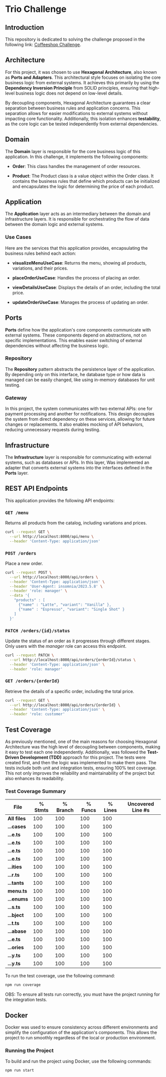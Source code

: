 # Trio Challenge

## Introduction

This repository is dedicated to solving the challenge proposed in the following link: [Coffeeshop Challenge](https://github.com/GuiPimenta-Dev/coffeeshop-challenge/blob/master/challenge.md).

## Architecture

For this project, it was chosen to use **Hexagonal Architecture**, also known as **Ports and Adapters**. This architectural style focuses on isolating the core business logic from external systems. It achieves this primarily by using the **Dependency Inversion Principle** from SOLID principles, ensuring that high-level business logic does not depend on low-level details.

By decoupling components, Hexagonal Architecture guarantees a clear separation between business rules and application concerns. This separation allows for easier modifications to external systems without impacting core functionality. Additionally, this isolation enhances **testability**, as the core logic can be tested independently from external dependencies.

## Domain

The **Domain** layer is responsible for the core business logic of this application. In this challenge, it implements the following components:

- **Order**: This class handles the management of order resources.
  
- **Product**: The Product class is a value object within the Order class. It contains the business rules that define which products can be initialized and encapsulates the logic for determining the price of each product.

## Application

The **Application** layer acts as an intermediary between the domain and infrastructure layers. It is responsible for orchestrating the flow of data between the domain logic and external systems.

### Use Cases

Here are the services that this application provides, encapsulating the business rules behind each action:

- **visualizeMenuUseCase**: Returns the menu, showing all products, variations, and their prices.
  
- **placeOrderUseCase**: Handles the process of placing an order.
  
- **viewDetailsUseCase**: Displays the details of an order, including the total price.
  
- **updateOrderUseCase**: Manages the process of updating an order.

## Ports

**Ports** define how the application's core components communicate with external systems. These components depend on abstractions, not on specific implementations. This enables easier switching of external dependencies without affecting the business logic.

### Repository

The **Repository** pattern abstracts the persistence layer of the application. By depending only on this interface, he database type or how data is managed can be easily changed, like using in-memory databases for unit testing.

### Gateway

In this project, the system communicates with two external APIs: one for payment processing and another for notifications. This design decouples the system from direct dependency on these services, allowing for future changes or replacements. It also enables mocking of API behaviors, reducing unnecessary requests during testing.

## Infrastructure

The **Infrastructure** layer is responsible for communicating with external systems, such as databases or APIs. In this layer, Was implemented an adapter that converts external systems into the interfaces defined in the **Ports** layer.

## REST API Endpoints

This application provides the following API endpoints:


### `GET /menu`
Returns all products from the catalog, including variations and prices.

```bash
curl --request GET \
  --url http://localhost:8000/api/menu \
  --header 'Content-Type: application/json'
```

### `POST /orders`
Place a new order.

```bash
curl --request POST \
  --url http://localhost:8000/api/orders \
  --header 'Content-Type: application/json' \
  --header 'User-Agent: insomnia/2023.5.8' \
  --header 'role: manager' \
  --data '{
    "products" : [
      {"name" : "Latte", "variant": "Vanilla" },
      {"name" : "Espresso", "variant": "Single Shot" }
    ]
  }'
```

### `PATCH /orders/{id}/status`
Update the status of an order as it progresses through different stages. Only users with the *manager* role can access this endpoint.

```bash
curl --request PATCH \
  --url http://localhost:8000/api/orders/{orderId}/status \
  --header 'Content-Type: application/json' \
  --header 'role: manager'
```

### `GET /orders/{orderId}`
Retrieve the details of a specific order, including the total price.

```bash
curl --request GET \
  --url http://localhost:8000/api/orders/{orderId} \
  --header 'Content-Type: application/json' \
  --header 'role: customer'
```

## Test Coverage

As previously mentioned, one of the main reasons for choosing Hexagonal Architecture was the high level of decoupling between components, making it easy to test each one independently. Additionally, was followed the **Test-Driven Development (TDD)** approach for this project. The tests were created first, and then the logic was implemented to make them pass. The tests include both unit and integration tests, ensuring 100% test coverage. This not only improves the reliability and maintainability of the project but also enhances its readability.

### Test Coverage Summary

| File              | % Stmts | % Branch | % Funcs | % Lines | Uncovered Line #s |
|-------------------|---------|----------|---------|---------|-------------------|
| **All files**     | 100     | 100      | 100     | 100     |                   |
| **...cases**      | 100     | 100      | 100     | 100     |                   |
| **...e.ts**       | 100     | 100      | 100     | 100     |                   |
| **...e.ts**       | 100     | 100      | 100     | 100     |                   |
| **...e.ts**       | 100     | 100      | 100     | 100     |                   |
| **...e.ts**       | 100     | 100      | 100     | 100     |                   |
| **...ities**      | 100     | 100      | 100     | 100     |                   |
| **...r.ts**       | 100     | 100      | 100     | 100     |                   |
| **...tants**      | 100     | 100      | 100     | 100     |                   |
| **menu.ts**       | 100     | 100      | 100     | 100     |                   |
| **...enums**      | 100     | 100      | 100     | 100     |                   |
| **...s.ts**       | 100     | 100      | 100     | 100     |                   |
| **...bject**      | 100     | 100      | 100     | 100     |                   |
| **...t.ts**       | 100     | 100      | 100     | 100     |                   |
| **...abase**      | 100     | 100      | 100     | 100     |                   |
| **...e.ts**       | 100     | 100      | 100     | 100     |                   |
| **...ories**      | 100     | 100      | 100     | 100     |                   |
| **...y.ts**       | 100     | 100      | 100     | 100     |                   |
| **...y.ts**       | 100     | 100      | 100     | 100     |                   |


To run the test coverage, use the following command:

```bash
npm run coverage
```
OBS: To ensure all tests run correctly, you must have the project running for the integration tests.

## Docker

Docker was used to ensure consistency across different environments and simplify the configuration of the application's components. This allows the project to run smoothly regardless of the local or production environment.

### Running the Project

To build and run the project using Docker, use the following commands:

```bash
npm run start
```
